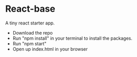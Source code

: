 # React-base

A tiny react starter app.

* Download the repo
* Run "npm install" in your terminal to install the packages.
* Run "npm start"
* Open up index.html in your browser
